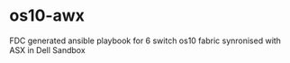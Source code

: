 # os10-awx
FDC generated ansible playbook for 6 switch os10 fabric synronised with ASX in Dell Sandbox

